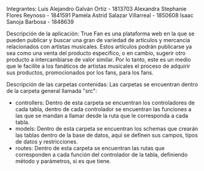 Integrantes:
Luis Alejandro Galván Ortiz - 1813703
Alexandra Stephanie Flores Reynoso - 1841591
Pamela Astrid Salazar Villarreal - 1850608
Isaac Sanoja Barbosa - 1848639

Descripción de la aplicación:
True Fan es una plataforma web en la que se pueden publicar y buscar una gran de variedad de artículos y mercancía relacionados con artistas musicales. 
Estos artículos podrán publicarse ya sea como una venta del producto específico, o en cambio, sugerir otro producto a intercambiarse de valor similar. 
Por lo tanto, este es un medio que le facilite a los fanáticos de artistas musicales el proceso de adquirir sus productos, promocionados por los fans, para los fans.

Descripción de las carpetas contenidas:
Las carpetas se encuentran dentro de la carpeta general llamada "src":
- controllers: Dentro de esta carpeta se encuentran los controladores de cada tabla, dentro de cada controlador se encuentran las funciones a las que se mandan a llamar desde la ruta que le corresponda a cada tabla.
- models: Dentro de esta carpeta se encuentran los schemas que crearán las tablas dentro de la base de datos, aquí se definen sus campos, tipos de datos y restricciones.
- routes: Dentro de esta carpeta se encuentran las rutas que corresponden a cada función del controlador de la tabla, definiendo método y parámetros, si es que tiene.
